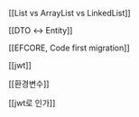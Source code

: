   

[[List vs ArrayList vs LinkedList]]

  

[[DTO ↔ Entity]]

[[EFCORE, Code first migration]]

[[jwt]]

[[환경변수]]

[[jwt로 인가]]